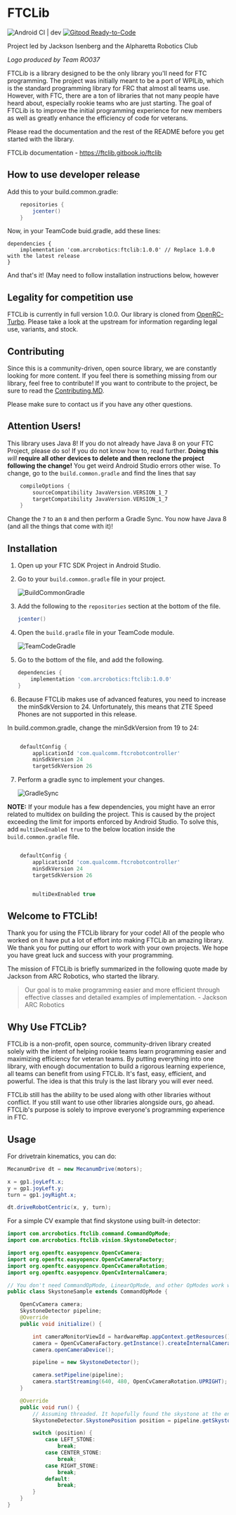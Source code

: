 
# FTCLib
![Android CI | dev](https://github.com/FTCLib/FTCLib/workflows/Android%20CI/badge.svg?branch=dev)
[![Gitpod Ready-to-Code](https://img.shields.io/badge/Gitpod-Ready--to--Code-blue?logo=gitpod)](https://gitpod.io/#https://github.com/FTCLib/FTCLib)

Project led by Jackson Isenberg and the Alpharetta Robotics Club

*Logo produced by Team RO037*

FTCLib is a library designed to be the only library you'll need for FTC programming. The project was initially meant to be a port of WPILib, which is the standard programming library for FRC that almost all teams use. However, with FTC, there are a ton of libraries that not many people have heard about, especially rookie teams who are just starting. The goal of FTCLib is to improve the initial programming experience for new members as well as greatly enhance the efficiency of code for veterans.

Please read the documentation and the rest of the README before you get started with the library.

FTCLib documentation - <https://ftclib.gitbook.io/ftclib>

## How to use developer release
Add this to your build.common.gradle:
```groovy
    repositories {
        jcenter()
    }
```  
Now, in your TeamCode buid.gradle, add these lines:
```
dependencies {
    implementation 'com.arcrobotics:ftclib:1.0.0' // Replace 1.0.0 with the latest release
}
```
And that's it! (May need to follow installation instructions below, however

## Legality for competition use

FTCLib is currently in full version 1.0.0. Our library is cloned from [OpenRC-Turbo](https://github.com/OpenFTC/OpenRC-Turbo). Please take a look at the upstream for information regarding legal use, variants, and stock.

## Contributing

Since this is a community-driven, open source library, we are constantly looking for more content. If you feel there is something missing from our library, feel free to contribute! If you want to contribute to the project, be sure to read the [Contributing.MD](https://github.com/FTCLib/FTCLib/blob/dev/CONTRIBUTING.md).

Please make sure to contact us if you have any other questions.

## Attention Users!
This library uses Java 8! If you do not already have Java 8 on your FTC Project, please do so! If you do not know how to, read further. __Doing this__ *will* __require all other devices to delete and then reclone the project following the change!__ You get weird Android Studio errors other wise. To change, go to the `build.common.gradle` and find the lines that say

```groovy
    compileOptions {
        sourceCompatibility JavaVersion.VERSION_1_7
        targetCompatibility JavaVersion.VERSION_1_7
    }
```

Change the `7` to an `8` and then perform a Gradle Sync. You now have Java 8 (and all the things that come with it)!

## Installation

1. Open up your FTC SDK Project in Android Studio.

2. Go to your `build.common.gradle` file in your project.

    ![BuildCommonGradle](https://github.com/OpenFTC/EasyOpenCV/blob/master/doc/images/build-common-gradle.png)
    
3. Add the following to the `repositories` section at the bottom of the file.

   ```groovy
   jcenter()
   ```
    
4. Open the `build.gradle` file in your TeamCode module. 
    
    ![TeamCodeGradle](https://github.com/OpenFTC/EasyOpenCV/blob/master/doc/images/teamcode-gradle.png)
    
5. Go to the bottom of the file, and add the following.

    ```groovy
    dependencies {
        implementation 'com.arcrobotics:ftclib:1.0.0'
    }
    ```
6. Because FTCLib makes use of advanced features, you need to increase the minSdkVersion to 24. Unfortunately, this means that ZTE Speed Phones are not supported in this release.

In build.common.gradle, change the minSdkVersion from 19 to 24:
```groovy

    defaultConfig {
        applicationId 'com.qualcomm.ftcrobotcontroller'
        minSdkVersion 24
        targetSdkVersion 26
```
    
7. Perform a gradle sync to implement your changes.

    ![GradleSync](https://github.com/OpenFTC/EasyOpenCV/blob/master/doc/images/gradle-sync.png)


__NOTE:__ If your module has a few dependencies, you might have an error related to multidex on building the project.
This is caused by the project exceeding the limit for imports enforced by Android Studio. To solve this, 
add `multiDexEnabled true` to the below location inside the `build.common.gradle` file.

```groovy

    defaultConfig {
        applicationId 'com.qualcomm.ftcrobotcontroller'
        minSdkVersion 24
        targetSdkVersion 26


        multiDexEnabled true
```

## Welcome to FTCLib!

Thank you for using the FTCLib library for your code! All of the people who worked on it have put a lot of effort into making FTCLib an amazing library. We thank you for putting our effort to work with your own projects. We hope you have great luck and success with your programming.

The mission of FTCLib is briefly summarized in the following quote made by Jackson from ARC Robotics, who started the library.


> Our goal is to make programming easier and more efficient through effective classes and detailed examples of implementation. - Jackson ARC Robotics

## Why Use FTCLib?

FTCLib is a non-profit, open source, community-driven library created solely with the intent of helping rookie teams learn programming easier and maximizing efficiency for veteran teams. By putting everything into one library, with enough documentation to build a rigorous learning experience, all teams can benefit from using FTCLib. It's fast, easy, efficient, and powerful. The idea is that this truly is the last library you will ever need.

FTCLib still has the ability to be used along with other libraries without conflict. If you still want to use other libraries alongside ours, go ahead. FTCLib's purpose is solely to improve everyone's programming experience in FTC.

## Usage

For drivetrain kinematics, you can do:
```java
MecanumDrive dt = new MecanumDrive(motors);

x = gp1.joyLeft.x;
y = gp1.joyLeft.y;
turn = gp1.joyRight.x;

dt.driveRobotCentric(x, y, turn);
```
For a simple CV example that find skystone using built-in detector:
```java
import com.arcrobotics.ftclib.command.CommandOpMode;
import com.arcrobotics.ftclib.vision.SkystoneDetector;

import org.openftc.easyopencv.OpenCvCamera;
import org.openftc.easyopencv.OpenCvCameraFactory;
import org.openftc.easyopencv.OpenCvCameraRotation;
import org.openftc.easyopencv.OpenCvInternalCamera;

// You don't need CommandOpMode, LinearOpMode, and other OpModes work well
public class SkystoneSample extends CommandOpMode {

    OpenCvCamera camera;
    SkystoneDetector pipeline;
    @Override
    public void initialize() {

        int cameraMonitorViewId = hardwareMap.appContext.getResources().getIdentifier("cameraMonitorViewId", "id", hardwareMap.appContext.getPackageName());
        camera = OpenCvCameraFactory.getInstance().createInternalCamera(OpenCvInternalCamera.CameraDirection.BACK, cameraMonitorViewId);
        camera.openCameraDevice();

        pipeline = new SkystoneDetector();

        camera.setPipeline(pipeline);
        camera.startStreaming(640, 480, OpenCvCameraRotation.UPRIGHT);
    }

    @Override
    public void run() {
        // Assuming threaded. It hopefully found the skystone at the end of init.
        SkystoneDetector.SkystonePosition position = pipeline.getSkystonePosition();

        switch (position) {
            case LEFT_STONE:
                break;
            case CENTER_STONE:
                break;
            case RIGHT_STONE:
                break;
            default:
                break;
        }
    }
}
```